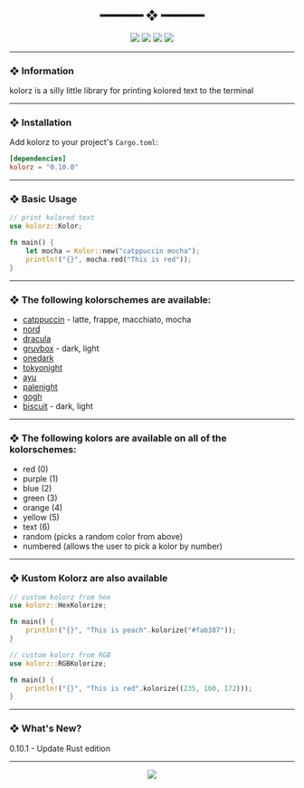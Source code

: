 <h2 align="center"> ━━━━━━  ❖  ━━━━━━ </h2>

<!-- BADGES -->
<div align="center">
   <p></p>
   
   <img src="https://img.shields.io/github/stars/dotzenith/kolorz.rs?color=F8BD96&labelColor=302D41&style=for-the-badge">   

   <img src="https://img.shields.io/github/forks/dotzenith/kolorz.rs?color=DDB6F2&labelColor=302D41&style=for-the-badge">   

   <img src="https://img.shields.io/github/repo-size/dotzenith/kolorz.rs?color=ABE9B3&labelColor=302D41&style=for-the-badge">
   
   <img src="https://img.shields.io/github/commit-activity/y/dotzenith/kolorz.rs?color=96CDFB&labelColor=302D41&style=for-the-badge&label=COMMITS"/>
   <br>
</div>

<p/>

---

### ❖ Information

kolorz is a silly little library for printing kolored text to the terminal 

---

### ❖ Installation

Add kolorz to your project's `Cargo.toml`:

```toml
[dependencies]
kolorz = "0.10.0"
```

---

### ❖ Basic Usage

```rust
// print kolored text
use kolorz::Kolor;

fn main() {
    let mocha = Kolor::new("catppuccin mocha");
    println!("{}", mocha.red("This is red"));
}
```

---
 
### ❖ The following kolorschemes are available:

- [catppuccin](https://github.com/catppuccin) - latte, frappe, macchiato, mocha
- [nord](https://github.com/arcticicestudio/nord)
- [dracula](https://github.com/dracula/dracula-theme)
- [gruvbox](https://github.com/morhetz/gruvbox) - dark, light
- [onedark](https://github.com/joshdick/onedark.vim)
- [tokyonight](https://github.com/folke/tokyonight.nvim)
- [ayu](https://github.com/ayu-theme)
- [palenight](https://github.com/drewtempelmeyer/palenight.vim)
- [gogh](https://github.com/Mayccoll/Gogh)
- [biscuit](https://github.com/Biscuit-Colorscheme/biscuit) - dark, light

---

### ❖ The following kolors are available on all of the kolorschemes:

- red           (0)
- purple        (1)
- blue          (2)
- green         (3)
- orange        (4)
- yellow        (5)
- text          (6)
- random (picks a random color from above)
- numbered (allows the user to pick a kolor by number)

---

### ❖ Kustom Kolorz are also available

```rust
// custom kolorz from hex
use kolorz::HexKolorize;

fn main() {
    println!("{}", "This is peach".kolorize("#fab387"));
}
```

```rust
// custom kolorz from RGB
use kolorz::RGBKolorize;

fn main() {
    println!("{}", "This is red".kolorize((235, 160, 172)));
}
```

---

### ❖ What's New? 
0.10.1 - Update Rust edition

---

<div align="center">

   <img src="https://img.shields.io/static/v1.svg?label=License&message=MIT&color=F5E0DC&labelColor=302D41&style=for-the-badge">

</div>
